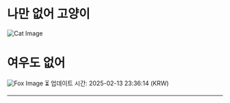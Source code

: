 
# 나만 없어 고양이

![Cat Image](https://cdn2.thecatapi.com/images/dcg.jpg)

# 여우도 없어
![Fox Image](https://randomfox.ca/images/123.jpg)
⏳ 업데이트 시간: 2025-02-13 23:36:14 (KRW)

---

